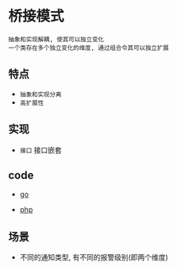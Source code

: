 # 桥接模式

    抽象和实现解耦, 使其可以独立变化
    一个类存在多个独立变化的维度, 通过组合令其可以独立扩展

## 特点

- `抽象和实现分离`
- `高扩展性`

## 实现

- `接口` 接口嵌套

## code

- [go](../script/go/dp/bridge.go)

- [php](src/php_design_patterns/bridge/bridge.php)

## 场景

- 不同的通知类型, 有不同的报警级别(即两个维度)
